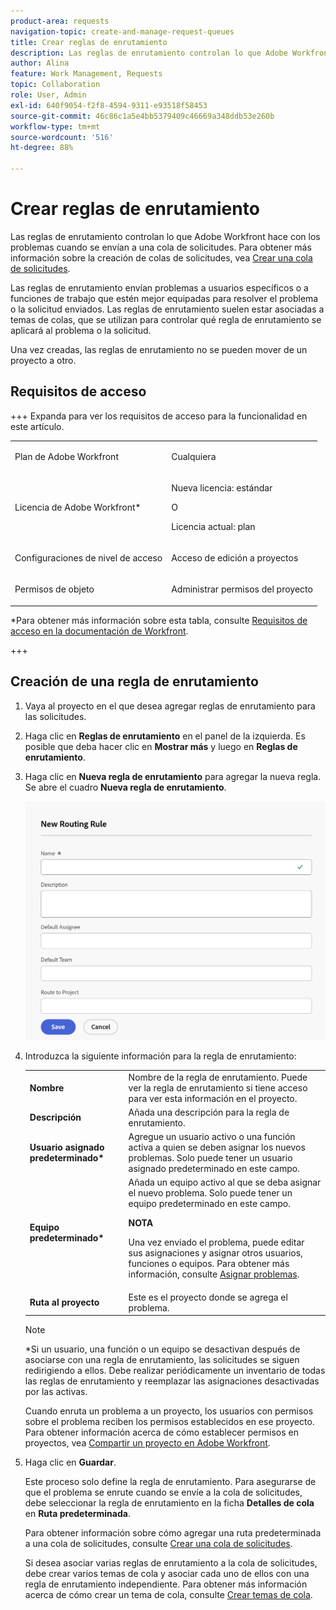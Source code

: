 ```yaml
---
product-area: requests
navigation-topic: create-and-manage-request-queues
title: Crear reglas de enrutamiento
description: Las reglas de enrutamiento controlan lo que Adobe Workfront hace con los problemas cuando se envían a una cola de solicitudes.
author: Alina
feature: Work Management, Requests
topic: Collaboration
role: User, Admin
exl-id: 640f9054-f2f8-4594-9311-e93518f58453
source-git-commit: 46c86c1a5e4bb5379409c46669a348ddb53e260b
workflow-type: tm+mt
source-wordcount: '516'
ht-degree: 88%

---
```


# Crear reglas de enrutamiento

<!-- Audited: 12/2023 -->

Las reglas de enrutamiento controlan lo que Adobe Workfront hace con los problemas cuando se envían a una cola de solicitudes. Para obtener más información sobre la creación de colas de solicitudes, vea [Crear una cola de solicitudes](../../../manage-work/requests/create-and-manage-request-queues/create-request-queue.md).

Las reglas de enrutamiento envían problemas a usuarios específicos o a funciones de trabajo que estén mejor equipadas para resolver el problema o la solicitud enviados. Las reglas de enrutamiento suelen estar asociadas a temas de colas, que se utilizan para controlar qué regla de enrutamiento se aplicará al problema o la solicitud.

Una vez creadas, las reglas de enrutamiento no se pueden mover de un proyecto a otro.

## Requisitos de acceso

+++ Expanda para ver los requisitos de acceso para la funcionalidad en este artículo.

<table style="table-layout:auto"> 
 <col> 
 <col> 
 <tbody> 
  <tr> 
   <td role="rowheader"><p>Plan de Adobe Workfront</p></td> 
   <td> <p>Cualquiera </p> </td> 
  </tr> 
  <tr> 
   <td role="rowheader">Licencia de Adobe Workfront*</td> 
   <td> <p>Nueva licencia: estándar </p> 
   O
   <p>Licencia actual: plan </p> </td> 
  </tr> 
  <tr> 
   <td role="rowheader">Configuraciones de nivel de acceso</td> 
   <td> <p>Acceso de edición a proyectos</p> </td> 
  </tr> 
  <tr> 
   <td role="rowheader">Permisos de objeto</td> 
   <td> <p> Administrar permisos del proyecto</p> </td> 
  </tr> 
 </tbody> 
</table>

*Para obtener más información sobre esta tabla, consulte [Requisitos de acceso en la documentación de Workfront](/help/quicksilver/administration-and-setup/add-users/access-levels-and-object-permissions/access-level-requirements-in-documentation.md).

+++

## Creación de una regla de enrutamiento

1. Vaya al proyecto en el que desea agregar reglas de enrutamiento para las solicitudes.
1. Haga clic en **Reglas de enrutamiento** en el panel de la izquierda. Es posible que deba hacer clic en **Mostrar más** y luego en **Reglas de enrutamiento**.
1. Haga clic en **Nueva regla de enrutamiento** para agregar la nueva regla. Se abre el cuadro **Nueva regla de enrutamiento**.

   ![Recuadro Nueva regla de enrutamiento](assets/new-routing-rule-box.png)
1. Introduzca la siguiente información para la regla de enrutamiento:

   <table style="table-layout:auto"> 
    <col> 
    <col> 
    <thead> 
     </thead> 
    <tbody> 
     <tr> 
      <td role="rowheader"><strong>Nombre</strong> </td> 
      <td>Nombre de la regla de enrutamiento. Puede ver la regla de enrutamiento si tiene acceso para ver esta información en el proyecto.</td> 
     </tr> 
     <tr> 
      <td role="rowheader"><strong>Descripción</strong> </td> 
      <td>Añada una descripción para la regla de enrutamiento.</td> 
     </tr> 
     <tr> 
      <td role="rowheader"><strong>Usuario asignado predeterminado*</strong> </td> 
      <td>Agregue un usuario activo o una función activa a quien se deben asignar los nuevos problemas. Solo puede tener un usuario asignado predeterminado en este campo. </td> 
     </tr> 
     <tr> 
      <td role="rowheader"><strong>Equipo predeterminado*</strong> </td> 
      <td>Añada un equipo activo al que se deba asignar el nuevo problema. Solo puede tener un equipo predeterminado en este campo.

   <p><b>NOTA</b></p>

   Una vez enviado el problema, puede editar sus asignaciones y asignar otros usuarios, funciones o equipos. Para obtener más información, consulte <a href="../../../manage-work/issues/manage-issues/assign-issues.md">Asignar problemas</a>.

   </td> 
     </tr> 
     <tr> 
      <td role="rowheader"><strong>Ruta al proyecto</strong> </td> 
      <td>Este es el proyecto donde se agrega el problema.</td> 
     </tr> 
    </tbody> 
   </table>

   >[!NOTE]
   >
   >*Si un usuario, una función o un equipo se desactivan después de asociarse con una regla de enrutamiento, las solicitudes se siguen redirigiendo a ellos. Debe realizar periódicamente un inventario de todas las reglas de enrutamiento y reemplazar las asignaciones desactivadas por las activas.

   Cuando enruta un problema a un proyecto, los usuarios con permisos sobre el problema reciben los permisos establecidos en ese proyecto. Para obtener información acerca de cómo establecer permisos en proyectos, vea [Compartir un proyecto en Adobe Workfront](../../../workfront-basics/grant-and-request-access-to-objects/share-a-project.md).

1. Haga clic en **Guardar**.

   Este proceso solo define la regla de enrutamiento. Para asegurarse de que el problema se enrute cuando se envíe a la cola de solicitudes, debe seleccionar la regla de enrutamiento en la ficha **Detalles de cola** en **Ruta predeterminada**.

   Para obtener información sobre cómo agregar una ruta predeterminada a una cola de solicitudes, consulte [Crear una cola de solicitudes](../../../manage-work/requests/create-and-manage-request-queues/create-request-queue.md).

   Si desea asociar varias reglas de enrutamiento a la cola de solicitudes, debe crear varios temas de cola y asociar cada uno de ellos con una regla de enrutamiento independiente. Para obtener más información acerca de cómo crear un tema de cola, consulte [Crear temas de cola](../../../manage-work/requests/create-and-manage-request-queues/create-queue-topics.md).
